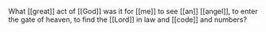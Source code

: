 What [[great]] act of [[God]] was it for [[me]] to see [[an]] [[angel]], to enter the gate of heaven, to find the [[Lord]] in law and [[code]] and numbers?  